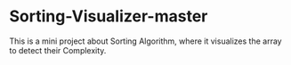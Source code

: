 # Sorting-Visualizer-master
This is a mini project about Sorting Algorithm, where it visualizes the array to detect their Complexity.
